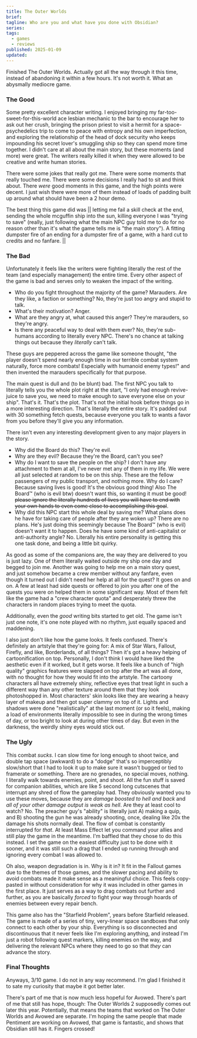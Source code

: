 ```yaml
---
title: The Outer Worlds
brief:
tagline: Who are you and what have you done with Obsidian?
series:
tags:
  - games
  - reviews
published: 2025-01-09
updated:
---
```


Finished The Outer Worlds. Actually got all the way through it this time,
instead of abandoning it within a few hours. It's not worth it. What an
abysmally mediocre game.

### The Good

Some pretty excellent character writing. I enjoyed bringing my
far-too-sweet-for-this-world ace lesbian mechanic to the bar to encourage her to
ask out her crush, bringing the prison priest to visit a hermit for a
space-psychedelics trip to come to peace with entropy and his own imperfection,
and exploring the relationship of the head of dock security who keeps impounding
his secret lover's smuggling ship so they can spend more time together. I didn't
care at all about the main story, but these moments (and more) were great. The
writers really killed it when they were allowed to be creative and write human
stories.

There were some jokes that really got me. There were some moments that really
touched me. There were some decisions I really had to sit and think about. There
_were_ good moments in this game, and the high points were decent. I just wish
there were more of them instead of loads of padding built up around what should
have been a 2 hour demo.

The best thing this game did was || letting me fail a skill check at the end,
sending the whole mcguffin ship into the sun, killing everyone I was "trying to
save" (really, just following what the main NPC guy told me to do for no reason
other than it's what the game tells me is "the main story"). A fitting dumpster
fire of an ending for a dumpster fire of a game, with a hard cut to credits and
no fanfare. ||

### The Bad

Unfortunately it feels like the writers were fighting literally the rest of the
team (and especially management) the entire time. Every other aspect of the game
is bad and serves only to weaken the impact of the writing.

- Who do you fight throughout the majority of the game? Marauders. Are they
  like, a faction or something? No, they're just too angry and stupid to talk.
- What's their motivation? Anger.
- What are they angry at, what caused this anger? They're marauders, so they're
  angry.
- Is there any peaceful way to deal with them ever? No, they're sub-humans
  according to literally every NPC. There's no chance at talking things out
  because they _literally_ can't talk.

These guys are peppered across the game like someone thought, "the player
doesn't spend nearly enough time in our terrible combat system naturally, force
more combats! Especially with humanoid enemy types!" and then invented the
marauders specifically for that purpose.

The main quest is dull and (to be blunt) bad. The first NPC you talk to
literally tells you the whole plot right at the start, "I only had enough
revive-juice to save you, we need to make enough to save everyone else on your
ship". That's it. That's the plot. That's not the initial hook before things go
in a more interesting direction. That's literally the entire story. It's padded
out with 30 something fetch quests, because everyone you talk to wants a favor
from you before they'll give you any information.

There isn't even any interesting development given to any major players in the
story.

- Why did the Board do this? They're evil.
- Why are they evil? Because they're the Board, can't you see?
- Why do I want to save the people on the ship? I don't have any attachment to
  them at all, I've never met any of them in my life. We were all just selected
  at random to be on this ship. These are the fellow passengers of my public
  transport, and nothing more. Why do I care? Because saving lives is good! It's
  the obvious good thing! Also The Board:tm: (who is evil btw) doesn't want
  this, so wanting it must be good! ~~please ignore the literally hundreds of
  lives you will have to end with your own hands to even come close to
  accomplishing this goal~~.
- Why did this NPC start this whole deal by saving me? What plans does he have
  for taking care of people after they are woken up? There are no plans. He's
  just doing this seemingly because The Board:tm: (who is evil) doesn't want it
  to happen. Does he have some kind of anti-capitalist or anti-authority angle?
  No. Literally his entire personality is getting this one task done, and being
  a little bit quirky.

As good as some of the companions are, the way they are delivered to you is just
lazy. One of them literally waited outside my ship one day and begged to join
me. Another was going to help me on a main story quest, and just somehow became
a crew member without any fanfare, even though it turned out I didn't need her
help at all for the quest? It goes on and on. A few at least had side quests or
offered to join you after one of the quests you were on helped them in some
significant way. Most of them felt like the game had a "crew character quota"
and desperately threw the characters in random places trying to meet the quota.

Additionally, even the _good_ writing bits started to get old. The game isn't
just one note, it's one note played with no rhythm, just equally spaced and
maddening.

I also just don't like how the game looks. It feels confused. There's definitely
an artstyle that they're going for: A mix of Star Wars, Fallout, Firefly, and
like, Borderlands, of all things? Then it's got a heavy helping of
cartoonification on top. Personally, I don't think I would have liked the
aesthetic even if it worked, but it gets worse. It feels like a bunch of "high
quality" graphics features were slapped on top after the art was all done, with
no thought for how they would fit into the artstyle. The cartoony characters all
have extremely shiny, reflective eyes that treat light in such a different way
than any other texture around them that they look photoshopped in. Most
characters' skin looks like they are wearing a heavy layer of makeup and then
got super clammy on top of it. Lights and shadows were done "realistically" at
the last moment (or so it feels), making a load of environments literally
impossible to see in during the wrong times of day, or too bright to look at
during other times of day. But even in the darkness, the weirdly shiny eyes
would stick out.

### The Ugly

This combat _sucks_. I can slow time for long enough to shoot twice, and double
tap space (awkward) to do a "dodge" that's so imperceptibly slow/short that I
had to look it up to make sure it wasn't bugged or tied to framerate or
something. There are no grenades, no special moves, nothing. I literally walk
towards enemies, point, and shoot. All the fun stuff is saved for companion
abilities, which are like 5 second long cutscenes that interrupt any shred of
flow the gameplay had. They obviously wanted you to use these moves, because
they are _damage boosted to hell and back_ and _all of your other damage output
is weak as hell_. Are they at least cool to watch? No. The preacher guy's
"ability" is literally just A) making a quip, and B) shooting the gun he was
already shooting, once, dealing like 20x the damage his shots normally deal. The
flow of combat is constantly interrupted for _that_. At least Mass Effect let
you command your allies and still play the game in the meantime. I'm baffled
that they chose to do this instead. I set the game on the easiest difficulty
just to be done with it sooner, and it was still such a drag that I ended up
running through and ignoring every combat I was allowed to.

Oh also, weapon degradation is in. Why is it in? It fit in the Fallout games due
to the themes of those games, and the slower pacing and ability to avoid combats
made it make sense as a meaningful choice. This feels copy-pasted in without
consideration for why it was included in other games in the first place. It just
serves as a way to drag combats out further and further, as you are basically
_forced_ to fight your way through hoards of enemies between every repair bench.

This game also has the "Starfield Problem", years before Starfield released. The
game is made of a series of tiny, very-linear space sandboxes that only connect
to each other by your ship. Everything is so disconnected and discontinuous that
it never feels like I'm exploring anything, and instead I'm just a robot
following quest markers, killing enemies on the way, and delivering the relevant
NPCs where they need to go so that _they_ can advance the story.

### Final Thoughts

Anyways, 3/10 game. I do not in any way recommend. I'm glad I finished it to
sate my curiosity that maybe it got better later.

There's part of me that is now much less hopeful for Avowed. There's part of me
that still has hope, though: The Outer Worlds 2 supposedly comes out later this
year. Potentially, that means the teams that worked on The Outer Worlds and
Avowed are separate. I'm hoping the same people that made Pentiment are working
on Avowed, that game is fantastic, and shows that Obsidian still has it. Fingers
crossed!
